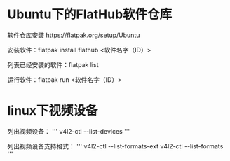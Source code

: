 # Ubuntu下的FlatHub软件仓库

软件仓库安装 https://flatpak.org/setup/Ubuntu

安装软件：flatpak install flathub <软件名字（ID）>

列表已经安装的软件：flatpak list

运行软件：flatpak run <软件名字（ID）>

# linux下视频设备
列出视频设备：
'''
v4l2-ctl --list-devices
'''

列出视频设备支持格式：
'''
v4l2-ctl --list-formats-ext
v4l2-ctl --list-formats
'''

